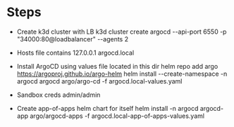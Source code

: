 # Steps

* Create k3d cluster with LB
k3d cluster create argocd --api-port 6550 -p "34000:80@loadbalancer" --agents 2

* Hosts file contains
  127.0.0.1 argocd.local

* Install ArgoCD using values file located in this dir
  helm repo add argo https://argoproj.github.io/argo-helm
  helm install --create-namespace -n argocd argocd argo/argo-cd -f argocd.local-values.yaml

* Sandbox creds
  admin/admin

* Create app-of-apps helm chart for itself
  helm install -n argocd argocd-app argo/argocd-apps -f argocd.local-app-of-apps-values.yaml
